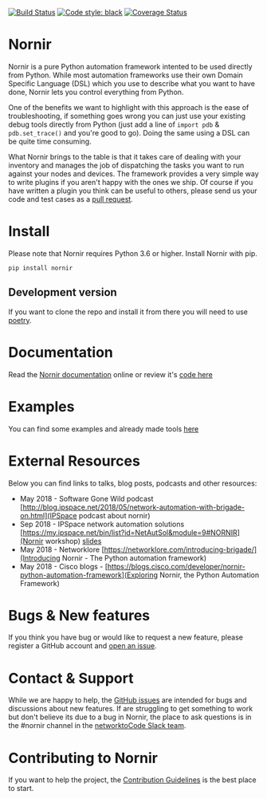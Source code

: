 [![Build Status](https://travis-ci.org/nornir-automation/nornir.svg?branch=develop)](https://travis-ci.org/nornir-automation/nornir) [![Code style: black](https://img.shields.io/badge/code%20style-black-000000.svg)](https://github.com/ambv/black) [![Coverage Status](https://coveralls.io/repos/github/nornir-automation/nornir/badge.svg?branch=develop)](https://coveralls.io/github/nornir-automation/nornir?branch=develop)


Nornir
=======
Nornir is a pure Python automation framework intented to be used directly from Python. While most automation frameworks use their own Domain Specific Language (DSL) which you use to describe what you want to have done, Nornir lets you control everything from Python.

One of the benefits we want to highlight with this approach is the ease of troubleshooting, if something goes wrong you can just use your existing debug tools directly from Python (just add a line of `import pdb` & `pdb.set_trace()` and you're good to go). Doing the same using a DSL can be quite time consuming.

What Nornir brings to the table is that it takes care of dealing with your inventory and manages the job of dispatching the tasks you want to run against your nodes and devices. The framework provides a very simple way to write plugins if you aren't happy with the ones we ship. Of course if you have written a plugin you think can be useful to others, please send us your code and test cases as a [pull request](https://github.com/nornir-automation/nornir/pulls).


Install
=======

Please note that Nornir requires Python 3.6 or higher. Install Nornir with pip.

```
pip install nornir
```

Development version
-------------------

If you want to clone the repo and install it from there you will need to use [poetry](https://github.com/sdispater/poetry).

Documentation
=============

Read the [Nornir documentation](https://nornir.readthedocs.io/) online or review it's [code here](https://github.com/nornir-automation/nornir/tree/develop/docs)

Examples
========

You can find some examples and already made tools [here](https://github.com/nornir-automation/nornir-tools/)

External Resources
==================

Below you can find links to talks, blog posts, podcasts and other resources:

* May 2018 - Software Gone Wild podcast [http://blog.ipspace.net/2018/05/network-automation-with-brigade-on.html](IPSpace podcast about nornir)
* Sep 2018 - IPSpace network automation solutions [https://my.ipspace.net/bin/list?id=NetAutSol&module=9#NORNIR](Nornir workshop) [slides](https://github.com/dravetech/nornir-workshop/blob/master/nornir-workshop.pdf)
* May 2018 - Networklore [https://networklore.com/introducing-brigade/](Introducing Nornir - The Python automation framework)
* May 2018 - Cisco blogs - [https://blogs.cisco.com/developer/nornir-python-automation-framework](Exploring Nornir, the Python Automation Framework)


Bugs & New features
===================

If you think you have bug or would like to request a new feature, please register a GitHub account and [open an issue](https://github.com/nornir-automation/nornir/issues).


Contact & Support
=================

While we are happy to help, the [GitHub issues](<https://github.com/nornir-automation/nornir/issues>) are intended for bugs and discussions about new features. If are struggling to get something to work but don't believe its due to a bug in Nornir, the place to ask questions is in the #nornir channel in the [networktoCode Slack team](https://networktocode.herokuapp.com/).


Contributing to Nornir
=======================

If you want to help the project, the [Contribution Guidelines](https://nornir.readthedocs.io/en/develop/contributing/index.html) is the best place to start.
